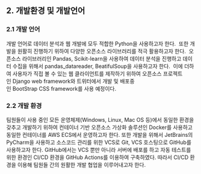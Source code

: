 ## 2. 개발환경 및 개발언어

### 2.1 개발 언어
개발 언어로 데이터 분석과 웹 개발에 모두 적합한 Python을 사용하고자 한다. 
또한 개발을 원활히 진행하기 위하여 다양한 오픈소스 라이브러리를 적극 활용하고자 한다. 
오픈소스 라이브러리인 Pandas, Scikit-learn을 사용하여 데이터 분석을 진행하고 데이터 수집을 위해서 pandas_datareader, BeatifulSoup을 사용하고자 한다. 
이에 더하여 사용자가 직접 볼 수 있는 웹 클라이언트를 제작하기 위하여 오픈소스 프로젝트인 Django web framework와 트위터에서 개발 및 배포중인 BootStrap CSS framework를 사용 예정이다. 

### 2.2 개발 환경
팀원들이 사용 중인 모든 운영체제(Windows, Linux, Mac OS 등)에서 동일한 환경을 갖추고 개발하기 위하여 
컨테이너 기반 오픈소스 가상화 솔루션인 Docker를 사용하고 동일한 컨테이너를 AWS ECS에서 운영하고자 한다.
또한 개발을 위해서 JetBrains의 PyCharm을 사용하고 소스코드 관리를 위한 VCS로 Git, VCS 호스팅으로 GitHub를 사용하고자 한다. 
GitHub에서는 VCS 뿐만 아니라 서버에 배포를 하고 자동 테스트를 위한 환경인 CI/CD 환경을 GitHub Actions를 이용하여 구축하였다. 
따라서 CI/CD 환경을 이용해 팀원들 간의 원활한 개발 협업을 이루어내고자 한다.
